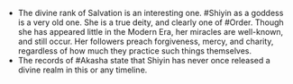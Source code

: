 - The divine rank of Salvation is an interesting one. #Shiyin as a goddess is a very old one. She is a true deity, and clearly one of #Order. Though she has appeared little in the Modern Era, her miracles are well-known, and still occur. Her followers preach forgiveness, mercy, and charity, regardless of how much they practice such things themselves.
- The records of #Akasha state that Shiyin has never once released a divine realm in this or any timeline.